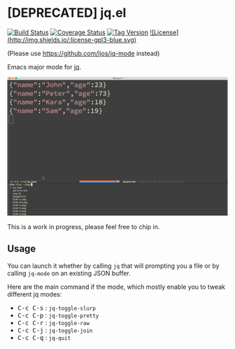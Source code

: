 [DEPRECATED] jq.el
===========

[![Build Status](https://travis-ci.org/rejeep/jq.el.svg)](https://travis-ci.org/rejeep/jq.el) [![Coverage Status](https://coveralls.io/repos/rejeep/jq.el/badge.svg)](https://coveralls.io/r/rejeep/jq.el) [![Tag Version](https://img.shields.io/github/tag/rejeep/jq.el.svg)](https://github.com/rejeep/jq.el/tags) [![License] (http://img.shields.io/:license-gpl3-blue.svg)](http://www.gnu.org/licenses/gpl-3.0.html)
<!-- reade to insert melpa badge:
[![MELPA](http://melpa.org/packages/jq-badge.svg)](http://melpa.org/#/jq) [![MELPA stable](http://stable.melpa.org/packages/jq-badge.svg)](http://stable.melpa.org/#/jq) -->

(Please use https://github.com/ljos/jq-mode instead)

Emacs major mode for [jq](http://stedolan.github.io/jq/).

![Demo](demo.gif)

This is a work in progress, please feel free to chip in.

## Usage

You can launch it whether by calling `jq` that will prompting you a file
or by calling `jq-mode` on an existing JSON buffer.

Here are the main command if the mode, which mostly enable you to tweak
different jq modes:

- <kbd>C-c C-s</kbd> : `jq-toggle-slurp`
- <kbd>C-c C-p</kbd> : `jq-toggle-pretty`
- <kbd>C-c C-r</kbd> : `jq-toggle-raw`
- <kbd>C-c C-j</kbd> : `jq-toggle-join`
- <kbd>C-c C-q</kbd> : `jq-quit`
